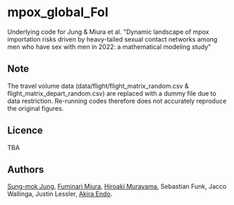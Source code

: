 # mpox_global_FoI
Underlying code for Jung & Miura et al. "Dynamic landscape of mpox importation risks driven by heavy-tailed sexual contact networks among men who have sex with men in 2022: a mathematical modeling study"

## Note
The travel volume data (data/flight/flight_matrix_random.csv & flight_matrix_depart_random.csv) are replaced with a dummy file due to data restriction. Re-running codes therefore does not accurately reproduce the original figures.

## Licence

TBA

## Authors
[Sung-mok Jung](https://github.com/SungmokJung),
[Fuminari Miura](https://github.com/fmiura),
[Hiroaki Murayama](https://github.com/hiroaki-murayama), 
Sebastian Funk, 
Jacco Wallinga,
Justin Lessler,
[Akira Endo](https://github.com/akira-endo).
